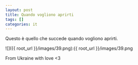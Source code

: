 ```yaml
---
layout: post
title: Quando vogliono aprirti
tags: []
categories: it
---
```

Questo è quello che succede quando vogliono aprirti.

![]({{ root_url }}/images/39.png):{{ root\_url }}/images/39.png

From Ukraine with love \<3
